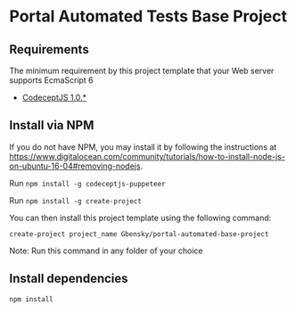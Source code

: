 # Portal Automated Tests Base Project

## Requirements

The minimum requirement by this project template that your Web server supports EcmaScript 6

* [CodeceptJS 1.0.*](https://codecept.io)

## Install via NPM

If you do not have NPM, you may install it by following the instructions at https://www.digitalocean.com/community/tutorials/how-to-install-node-js-on-ubuntu-16-04#removing-nodejs.

Run `npm install -g codeceptjs-puppeteer`

Run `npm install -g create-project`

You can then install this project template using the following command:

`create-project project_name Gbensky/portal-automated-base-project`

Note: Run this command in any folder of your choice

## Install dependencies

`npm install`
